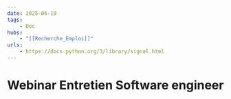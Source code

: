 ```yaml
---
date: 2025-06-19
tags:
    - Doc
hubs:
    - "[[Recherche_Emploi]]"
urls:
    - https://docs.python.org/3/library/signal.html
---
```


# Webinar Entretien Software engineer

